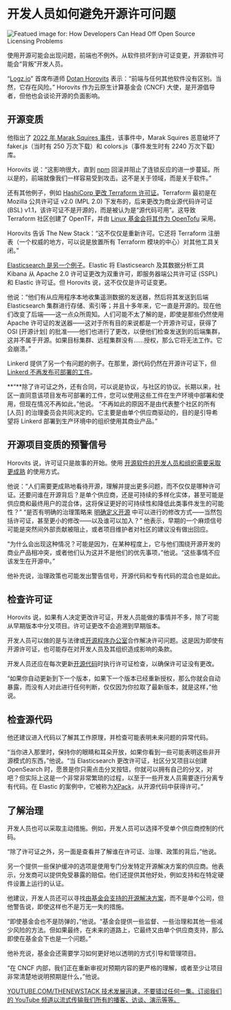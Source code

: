 # 开发人员如何避免开源许可问题

![Featued image for: How Developers Can Head Off Open Source Licensing Problems](https://cdn.thenewstack.io/media/2024/06/6153560b-problems-with-open-source-1024x683.jpg)

使用开源可能会出现问题，前端也不例外。从软件损坏到许可证变更，开源软件可能会“背叛”开发人员。

“[Logz.io](https://logz.io/)” 首席布道师 [Dotan Horovits](https://www.linkedin.com/in/horovits/?originalSubdomain=il) 表示：“前端与任何其他软件没有区别。当然，它存在风险。” Horovits 作为云原生计算基金会 (CNCF) 大使，是开源倡导者，但他也会谈论开源的负面影响。

## 开源变质

他指出了 [2022 年 Marak Squires 事件](https://thenewstack.io/is-open-source-really-free-if-we-arent-allowed-to-break-it/)，该事件中，Marak Squires 恶意破坏了 faker.js（当时有 250 万次下载）和 colors.js（事件发生时有 2240 万次下载）库。

Horovits 说：“这影响很大，直到 [npm](https://thenewstack.io/npm-security-woes-continue-amidst-a-series-of-cdn-attacks/) 回滚并阻止了连锁反应的进一步蔓延。所以是的，前端就像我们一样容易受到攻击。这不是关于领域，而是关于软件。”

还有其他例子，例如 [HashiCorp 更改 Terraform 许可证](https://thenewstack.io/opentofu-vs-hashicorp-takes-center-stage-at-open-source-summit/)。Terraform 最初是在 Mozilla 公共许可证 v2.0 (MPL 2.0) 下发布的，后来更改为商业源代码许可证 (BSL) v1.1，该许可证不是开源的，而是被认为是“源代码可用”。这导致 Terraform 社区创建了 OpenTF，并由 [Linux 基金会将其作为 OpenTofu](https://thenewstack.io/linux-foundation-joins-opentf-to-fork-for-terraform-into-opentofu/) 采用。

Horovits 告诉 The New Stack：“这不仅仅是重新许可。它还将 Terraform 注册表（一个权威的地方，可以说是放置所有 Terraform 模块的中心）对其他工具关闭。”

[Elasticsearch 是另一个例子](https://www.elastic.co/blog/licensing-change)。Elastic 将 Elasticsearch 及其数据分析工具 Kibana 从 Apache 2.0 许可证更改为双重许可，即服务器端公共许可证 (SSPL) 和 Elastic 许可证。但 Horovits 说，这不仅仅是许可证变更。

他说：“他们有从应用程序本地收集遥测数据的发送器，然后将其发送到后端 Elasticsearch 集群进行存储、索引等；并且十多年来，它一直是开源的。现在他们改变了后端——这一点众所周知。人们可能不太了解的是，即使是那些仍然使用 Apache 许可证的发送器——这对于所有目的来说都是一个开源许可证，获得了 OSI [开源计划] 的批准——他们也进行了更改，以便他们检查发送到的后端集群，这并不属于开源。如果目标集群、远程集群没有……授权，那么它将无法工作。它会崩溃。”

Linkerd 提供了另一个有问题的例子。在那里，源代码仍然在开源许可证下，但 [Linkerd 不再发布可部署的工件](https://linkerd.io/releases/)。

**“**除了许可证之外，还有合同，可以说是协议，与社区的协议。长期以来，社区一直同意该项目发布可部署的工件，您可以使用这些工件在生产环境中部署和使用，但现在情况不再如此，”他说。
“不再如此的原因不是由代表整个社区的所有 [人员] 的治理委员会共同决定的。它主要是由单个供应商驱动的，目的是引导希望将 Linkerd 部署到生产环境中的组织使用其商业产品。”

## 开源项目变质的预警信号

Horovits 说，许可证只是故事的开始。使用 [开源软件的开发人员和组织需要采取更成熟](https://thenewstack.io/3-ways-to-drive-open-source-software-maturity/) 的使用方式。

他说：“人们需要更成熟地看待开源，理解并提出更多问题，而不仅仅是哪种许可证。还要问谁在开源背后？是单个供应商，还是可持续的多样化实体，甚至可能是供应商和最终用户的混合体，这将保证更好的可持续性和降低此类事件发生的可能性？” “是否有明确的治理策略来 [明确定义开源](https://thenewstack.io/open-source-initiative-hits-the-road-to-define-open-source-ai/) 中可以进行的修改方式——当然包括许可证，甚至更小的修改——以及谁可以加入？”
他表示，早期的一个麻烦信号可能是突然间外部贡献被阻止，或者项目维护者对社区的建议没有做出回应。

“为什么会出现这种情况？可能是因为，在某种程度上，它与他们围绕开源开发的商业产品相冲突，或者他们认为这并不是他们的优先事项，”他说。“这些事情不应该发生在开源中。”

他补充说，治理政策也可能发出警告信号，开源代码和专有代码的混合也是如此。

## 检查许可证
Horovits 说，如果有人决定更改许可证，开发人员能做的事情并不多，除了可能从早期版本中分叉项目。许可证更改不会追溯到早期版本。

开发人员可以做的是与法律或[开源程序办公室](https://thenewstack.io/does-your-organization-need-an-open-source-program-office/)合作解决许可问题。这是因为即使有开源许可证，也可能存在对开发人员及其组织造成影响的条款。

开发人员还应在每次更新[开源代码](https://thenewstack.io/how-donating-open-source-code-can-advance-your-career/)时执行许可证检查，以确保许可证没有更改。

“如果你自动更新到下一个版本，如果下一个版本已经重新授权，那么你就会自动暴露，而没有人对此进行任何判断，仅仅因为你拉取了最新版本，就是这样，”他说。

## 检查源代码
他还建议进入代码以了解其工作原理，并检查可能表明未来问题的异常代码。

“当你进入那里时，保持你的眼睛和耳朵开放，如果你看到一些可能表明这些非开源模式的东西，”他说。“当 Elasticsearch 更改许可证，社区分叉项目以创建 OpenSearch 时，愿景是你只需点击分叉按钮，你就可以拥有自己的分叉，对吧？但实际上这是一个非常非常繁琐的过程，以至于一些开发人员需要逐行分离专有代码。在 Elastic 的案例中，它被称为[XPack](https://www.elastic.co/guide/en/elasticsearch/reference/7.17/setup-xpack.html)，从开源代码中获得许可。”

## 了解治理
开发人员也可以采取主动措施。例如，开发人员可以选择不受单个供应商控制的代码。

“除了许可证之外，另一面是查看并了解谁在许可证、治理、政策的背后，”他说。

另一个提供一些保护缓冲的选项是使用专门分发特定开源解决方案的供应商。他表示，分发商可以提供免受暴露的赔偿。他们还提供其他好处，例如支持和在特定硬件设置上运行的认证。

他建议，开发人员还可以寻找[由基金会支持的开源解决方案](https://thenewstack.io/value-investing-open-source-foundations/)，而不是单个公司，但他警告说，即使这样也不是万无一失的措施。

“即使基金会也不是防弹的，”他说。“基金会提供一些监督、一些治理和其他一些减少风险的方法。但如果最终，在未来的道路上，它最终又由单个供应商支持，那么即使在基金会下也是一个问题。”

他补充说，基金会还需要学习如何更好地以透明的方式引导和管理项目。

“在 CNCF 内部，我们正在重新审视对预期内容的更严格的理解，或者至少让项目非常清楚地说明预期是什么，”他说。

[
YOUTUBE.COM/THENEWSTACK
技术发展迅速，不要错过任何一集。订阅我们的 YouTube
频道以流式传输我们所有的播客、访谈、演示等等。
](https://youtube.com/thenewstack?sub_confirmation=1)